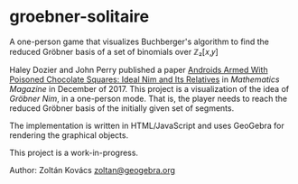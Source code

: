 # groebner-solitaire
A one-person game that visualizes Buchberger's algorithm to find the reduced Gröbner basis of a set of binomials over ℤ₂[𝑥,𝑦]

Haley Dozier and John Perry published a paper [Androids Armed With Poisoned Chocolate Squares: Ideal Nim and Its Relatives](https://www.tandfonline.com/doi/abs/10.4169/math.mag.89.4.235)
in *Mathematics Magazine* in December of 2017. This project is a visualization of the idea of *Gröbner Nim*, in a one-person mode.
That is, the player needs to reach the reduced Gröbner basis of the initially given set of segments.

The implementation is written in HTML/JavaScript and uses GeoGebra for rendering the graphical objects.

This project is a work-in-progress.

Author: Zoltán Kovács <zoltan@geogebra.org>
